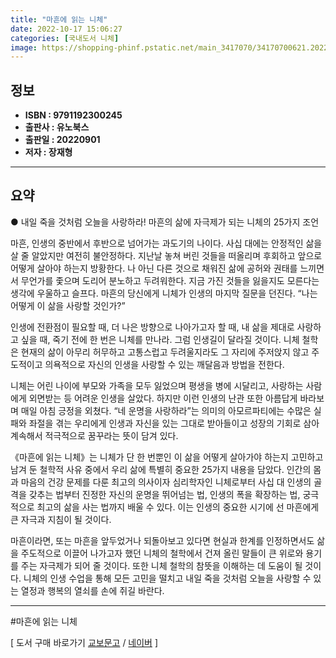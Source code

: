 ```yaml
---
title: "마흔에 읽는 니체"
date: 2022-10-17 15:06:27
categories: [국내도서 니체]
image: https://shopping-phinf.pstatic.net/main_3417070/34170700621.20220823121144.jpg
---
```


## **정보**

- **ISBN : 9791192300245**
- **출판사 : 유노북스**
- **출판일 : 20220901**
- **저자 : 장재형**

------



## **요약**

● 내일 죽을 것처럼 오늘을 사랑하라!
마흔의 삶에 자극제가 되는 니체의 25가지 조언

마흔, 인생의 중반에서 후반으로 넘어가는 과도기의 나이다. 사십 대에는 안정적인 삶을 살 줄 알았지만 여전히 불안정하다. 지난날 놓쳐 버린 것들을 떠올리며 후회하고 앞으로 어떻게 살아야 하는지 방황한다. 나 아닌 다른 것으로 채워진 삶에 공허와 권태를 느끼면서 무언가를 좇으며 도리어 분노하고 두려워한다. 지금 가진 것들을 잃을지도 모른다는 생각에 우울하고 슬프다. 마흔의 당신에게 니체가 인생의 마지막 질문을 던진다. “나는 어떻게 이 삶을 사랑할 것인가?”

인생에 전환점이 필요할 때, 더 나은 방향으로 나아가고자 할 때, 내 삶을 제대로 사랑하고 싶을 때, 죽기 전에 한 번은 니체를 만나라. 그럼 인생길이 달라질 것이다. 니체 철학은 현재의 삶이 아무리 허무하고 고통스럽고 두려울지라도 그 자리에 주저앉지 않고 주도적이고 의욕적으로 자신의 인생을 사랑할 수 있는 깨달음과 방법을 전한다. 

니체는 어린 나이에 부모와 가족을 모두 잃었으며 평생을 병에 시달리고, 사랑하는 사람에게 외면받는 등 어려운 인생을 살았다. 하지만 이런 인생의 난관 또한 아름답게 바라보며 매일 아침 긍정을 외쳤다. “네 운명을 사랑하라”는 의미의 아모르파티에는 수많은 실패와 좌절을 겪는 우리에게 인생과 자신을 있는 그대로 받아들이고 성장의 기회로 삼아 계속해서 적극적으로 꿈꾸라는 뜻이 담겨 있다.

《마흔에 읽는 니체》는 니체가 단 한 번뿐인 이 삶을 어떻게 살아가야 하는지 고민하고 남겨 둔 철학적 사유 중에서 우리 삶에 특별히 중요한 25가지 내용을 담았다. 인간의 몸과 마음의 건강 문제를 다룬 최고의 의사이자 심리학자인 니체로부터 사십 대 인생의 골격을 갖추는 법부터 진정한 자신의 운명을 뛰어넘는 법, 인생의 폭을 확장하는 법, 궁극적으로 최고의 삶을 사는 법까지 배울 수 있다. 이는 인생의 중요한 시기에 선 마흔에게 큰 자극과 지침이 될 것이다.

마흔이라면, 또는 마흔을 앞두었거나 되돌아보고 있다면 현실과 한계를 인정하면서도 삶을 주도적으로 이끌어 나가고자 했던 니체의 철학에서 건져 올린 말들이 큰 위로와 용기를 주는 자극제가 되어 줄 것이다. 또한 니체 철학의 참뜻을 이해하는 데 도움이 될 것이다. 니체의 인생 수업을 통해 모든 고민을 떨치고 내일 죽을 것처럼 오늘을 사랑할 수 있는 열정과 행복의 열쇠를 손에 쥐길 바란다.

------

#마흔에 읽는 니체

[ 도서 구매 바로가기   [교보문고](https://product.kyobobook.co.kr/detail/S000061671940)  /  [네이버](https://search.shopping.naver.com/book/catalog/34170700621) ]
